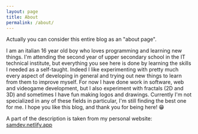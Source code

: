 ```yaml
---
layout: page
title: About
permalink: /about/
---
```


Actually you can consider this entire blog as an "about page".

I am an italian 16 year old boy who loves programming and learning new things.
I'm attending the second year of upper secondary school in the IT technical institute, but everything you see here is done by learning the skills I needed as a self-taught.
Indeed I like experimenting with pretty much every aspect of developing in general and trying out new things to learn from them to improve myself.
For now I have done work in software, web and videogame development, but I also experiment with fractals (2D and 3D) and sometimes I have fun making logos and drawings.
Currently I'm not specialized in any of these fields in particular, I'm still finding the best one for me.
I hope you like this blog, and thank you for being here! 😁


A part of the description is taken from my personal website:
 [samdev.netlify.app](https://https://samdev.netlify.app/)

